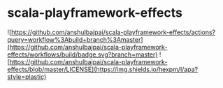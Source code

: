 # scala-playframework-effects

![https://github.com/anshulbajpai/scala-playframework-effects/actions?query=workflow%3Abuild+branch%3Amaster](https://github.com/anshulbajpai/scala-playframework-effects/workflows/build/badge.svg?branch=master)
![https://github.com/anshulbajpai/scala-playframework-effects/blob/master/LICENSE](https://img.shields.io/hexpm/l/apa?style=plastic)